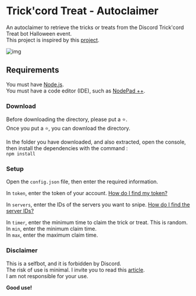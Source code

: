 # Trick'cord Treat - Autoclaimer
An autoclaimer to retrieve the tricks or treats from the Discord Trick'cord Treat bot Halloween event.  
This project is inspired by this [project](https://github.com/ethankrein/Trickcord-Treat-Sniper).  

![img](https://miro.medium.com/max/700/1*znYs3T_o7yLyBwY4rPHSvQ.png)  

## Requirements

You must have [Node.js](https://nodejs.org/en/).  
You must have a code editor (IDE), such as [NodePad ++](https://notepad-plus-plus.org/downloads/).  

### Download

Before downloading the directory, please put a ⭐.  
Once you put a ⭐, you can download the directory.  

In the folder you have downloaded, and also extracted, open the console, then install the dependencies with the command :  
`npm install`  

### Setup

Open the `config.json` file, then enter the required information.  

In `token`, enter the token of your account. [How do I find my token?](https://youtube.com/watch?v=xuB1WQVM3R8)  

In `servers`, enter the IDs of the servers you want to snipe. [How do I find the server IDs?](https://www.youtube.com/watch?v=RI3_Z0AEMck)  

In `timer`, enter the minimum time to claim the trick or treat. This is random.  
In `min`, enter the minimum claim time.  
In `max`, enter the maximum claim time.  

### Disclaimer
This is a selfbot, and it is forbidden by Discord.  
The risk of use is minimal. I invite you to read this [article](https://support.discord.com/hc/en-us/articles/115002192352-Automated-user-accounts-self-bots-).  
I am not responsible for your use.  

**Good use!**
